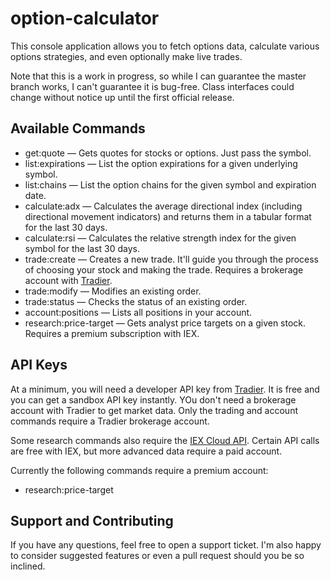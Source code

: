 # option-calculator

This console application allows you to fetch options data, calculate various options strategies, and even optionally make live trades.

Note that this is a work in progress, so while I can guarantee the master branch works, I can't guarantee it is bug-free. Class interfaces could change without notice up until the first official release.

## Available Commands

* get:quote — Gets quotes for stocks or options. Just pass the symbol.
* list:expirations — List the option expirations for a given underlying symbol.
* list:chains — List the option chains for the given symbol and expiration date.
* calculate:adx — Calculates the average directional index (including directional movement indicators) and returns them in a tabular format for the last 30 days.
* calculate:rsi — Calculates the relative strength index for the given symbol for the last 30 days.
* trade:create — Creates a new trade. It'll guide you through the process of choosing your stock and making the trade. Requires a brokerage account with [Tradier](https://brokerage.tradier.com/).
* trade:modify — Modifies an existing order.
* trade:status — Checks the status of an existing order.
* account:positions — Lists all positions in your account.
* research:price-target — Gets analyst price targets on a given stock. Requires a premium subscription with IEX.

## API Keys

At a minimum, you will need a developer API key from [Tradier](https://developer.tradier.com). It is free and you can get a sandbox API key instantly. YOu don't need a brokerage account with Tradier to get market data. Only the trading and account commands require a Tradier brokerage account.

Some research commands also require the [IEX Cloud API](https://iexcloud.io). Certain API calls are free with IEX, but more advanced data require a paid account.

Currently the following commands require a premium account:

* research:price-target

## Support and Contributing

If you have any questions, feel free to open a support ticket. I'm also happy to consider suggested features or even a pull request should you be so inclined.
